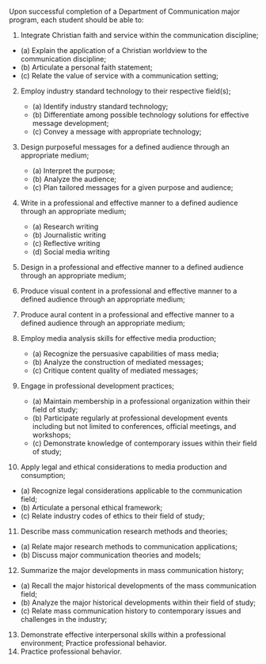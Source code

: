 Upon successful completion of a Department of Communication major program, each student should be able to:

1. Integrate Christian faith and service within the communication discipline;
  * (a) Explain the application of a Christian worldview to the communication discipline;
  * (b) Articulate a personal faith statement;
  * (c) Relate the value of service with a communication setting;
   
2. Employ industry standard technology to their respective field(s);
   * (a) Identify industry standard technology;
   * (b) Differentiate among possible technology solutions for effective message development;
   * (c) Convey a message with appropriate technology;

3. Design purposeful messages for a defined audience through an appropriate medium;
   * (a) Interpret the purpose;
   * (b) Analyze the audience;
   * (c) Plan tailored messages for a given purpose and audience;

4. Write in a professional and effective manner to a defined audience through an appropriate medium;
   * (a) Research writing
   * (b) Journalistic writing
   * (c) Reflective writing
   * (d) Social media writing

5. Design in a professional and effective manner to a defined audience through an appropriate medium;

6. Produce visual content in a professional and effective manner to a defined audience through an appropriate medium;

7. Produce aural content in a professional and effective manner to a defined audience through an appropriate medium;

8. Employ media analysis skills for effective media production;
   * (a) Recognize the persuasive capabilities of mass media;
   * (b) Analyze the construction of mediated messages;
   * (c) Critique content quality of mediated messages;

9. Engage in professional development practices;
   * (a) Maintain membership in a professional organization within their field of study;
   * (b) Participate regularly at professional development events including but not limited to conferences, official meetings, and workshops;
   * (c) Demonstrate knowledge of contemporary issues within their field of study;

10. Apply legal and ethical considerations to media production and consumption;
   * (a) Recognize legal considerations applicable to the communication field;
   * (b) Articulate a personal ethical framework;
   * (c) Relate industry codes of ethics to their field of study;

11. Describe mass communication research methods and theories;
   * (a) Relate major research methods to communication applications;
   * (b) Discuss major communication theories and models;

12. Summarize the major developments in mass communication history;
   * (a) Recall the major historical developments of the mass communication field;
   * (b) Analyze the major historical developments within their field of study;
   * (c) Relate mass communication history to contemporary issues and challenges in the industry;

13. Demonstrate effective interpersonal skills within a professional environment; Practice professional behavior.
14. Practice professional behavior.

